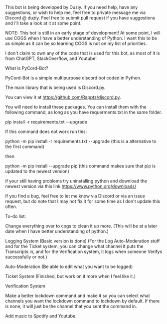 This bot is being developed by Duziy. If you need help, have any suggestions, or wish to help me, feel free to private message me via Discord @ duziy. Feel free to submit pull request if you have suggestions and i'll take a look at it at some point.

NOTE: This bot is still in an early stage of development! At some point, I will use COGS when I have a better understanding of Python. I want this to be as simple as it can be so learning COGS is not on my list of priorities.

I don't claim to own any of the code that is used for this bot, as most of it is from ChatGPT, StackOverflow, and Youtube!

What is PyCord-Bot?

PyCord-Bot is a simple multipurpose discord bot coded in Python.

The main library that is being used is Discord.py. 

You can view it at https://github.com/Rapptz/discord.py. 

You will need to install these packages. You can install them with the following command, as long as you have requerments.txt in the same folder. 

pip install -r requirements.txt --upgrade

If this command does not work run this:

python -m pip install -r requirements.txt --upgrade (this is a alternative to the first command)

then

python -m pip install --upgrade pip (this command makes sure that pip is updated to the newest version)

if your still having problems try uninstalling python and download the newest version via this link https://www.python.org/downloads/

If you find a bug, feel free to let me know via Discord or via an issue request, but do note that I may not fix it for some time as I don't update this often.

To-do list:

Change everything over to cogs to clean it up more. (This will be at a later date when I have better understanding of python.)

Logging System (Basic version is done) (For the Log Auto-Moderation stuff and for the Ticket system, you can change what channel it puts the Transcripts in, and for the Verification system, it logs when someone Verifys successfully or not.)

Auto-Moderation (Be able to edit what you want to be logged)

Ticket System (Finished, but work on it more when I feel like it.)

Verification System

Make a better lockdown command and make it so you can select what channels you want the lockdown command to lockdown by default. If there is none, it will just be the channel that you sent the command in.

Add music to Spotify and Youtube.
